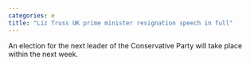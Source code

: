 ```yaml
---
categories: e
title: "Liz Truss UK prime minister resignation speech in full"
---
```

An election for the next leader of the Conservative Party will take place within the next week.